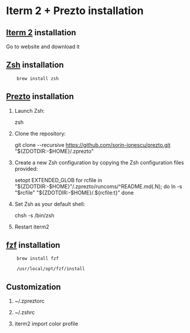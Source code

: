 Iterm 2 + Prezto installation
===================================

[Iterm 2][1] installation
----------------------------

Go to website and download it

[Zsh][2] installation
------------------------

		brew install zsh

[Prezto][3] installation
-------------------------

1. Launch Zsh:

    zsh

2. Clone the repository:

    git clone --recursive https://github.com/sorin-ionescu/prezto.git "${ZDOTDIR:-$HOME}/.zprezto"

3. Create a new Zsh configuration by copying the Zsh configuration files
 provided:

    setopt EXTENDED_GLOB
    for rcfile in "${ZDOTDIR:-$HOME}"/.zprezto/runcoms/^README.md(.N); do
      ln -s "$rcfile" "${ZDOTDIR:-$HOME}/.${rcfile:t}"
    done

4. Set Zsh as your default shell:

    chsh -s /bin/zsh

5. Restart iterm2

[fzf][4] installation
-----------------------

		brew install fzf

		/usr/local/opt/fzf/install


Customization
------------------------

1. ~/.zpreztorc

2. ~/.zshrc

3. iterm2 import color profile

[1]: https://www.iterm2.com/
[2]: http://sourabhbajaj.com/mac-setup/iTerm/zsh.html
[3]: https://github.com/sorin-ionescu/prezto
[4]: https://github.com/junegunn/fzf